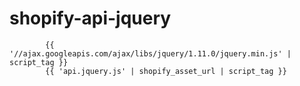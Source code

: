 # shopify-api-jquery


            {{ '//ajax.googleapis.com/ajax/libs/jquery/1.11.0/jquery.min.js' | script_tag }}
            {{ 'api.jquery.js' | shopify_asset_url | script_tag }}
